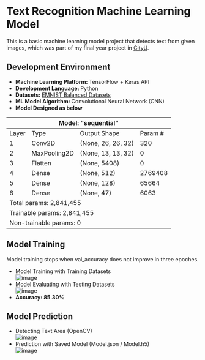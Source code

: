 # Text Recognition Machine Learning Model
This is a basic machine learning model project that detects text from given images, which was part of my final year project in [CityU](http://dspace.cityu.edu.hk/handle/2031/9511).

## Development Environment
- <b>Machine Learning Platform: </b>TensorFlow + Keras API   
- <b>Development Language: </b> Python   
- <b>Datasets: </b>[EMNIST Balanced Datasets](https://www.kaggle.com/datasets/crawford/emnist)   
- <b>ML Model Algorithm: </b>Convolutional Neural Network (CNN)     
- <b>Model Designed as below</b>
<div align="center">
<table class="tg">
<thead>
  <tr>
    <th class="tg-0pky" colspan="4">Model: "sequential"</th>
  </tr>
</thead>
<tbody>
  <tr>
    <td class="tg-0pky">Layer</td>
    <td class="tg-0pky">Type</td>
    <td class="tg-0pky">Output Shape</td>
    <td class="tg-0pky">Param #</td>
  </tr>
  <tr>
    <td class="tg-0pky">1</td>
    <td class="tg-0pky">Conv2D</td>
    <td class="tg-0pky">(None, 26, 26, 32)</td>
    <td class="tg-0pky">320</td>
  </tr>
  <tr>
    <td class="tg-0pky">2</td>
    <td class="tg-0pky">MaxPooling2D</td>
    <td class="tg-0pky">(None, 13, 13, 32)</td>
    <td class="tg-0pky">0</td>
  </tr>
  <tr>
    <td class="tg-0pky">3</td>
    <td class="tg-0pky">Flatten</td>
    <td class="tg-0pky">(None, 5408)</td>
    <td class="tg-0pky">0</td>
  </tr>
  <tr>
    <td class="tg-0pky">4</td>
    <td class="tg-0pky">Dense</td>
    <td class="tg-0pky">(None, 512)</td>
    <td class="tg-0pky">2769408</td>
  </tr>
  <tr>
    <td class="tg-0pky">5</td>
    <td class="tg-0pky">Dense</td>
    <td class="tg-0pky">(None, 128)</td>
    <td class="tg-0pky">65664</td>
  </tr>
  <tr>
    <td class="tg-0pky">6</td>
    <td class="tg-0pky">Dense</td>
    <td class="tg-0pky">(None, 47)</td>
    <td class="tg-0pky">6063</td>
  </tr>
  <tr>
    <td class="tg-0pky" colspan="4">Total params: 2,841,455</td>
  </tr>
  <tr>
    <td class="tg-0pky" colspan="4">Trainable params: 2,841,455</td>
  </tr>
  <tr>
    <td class="tg-0pky" colspan="4">Non-trainable params: 0</td>
  </tr>
</tbody>
</table>       
</div>
        
        
## Model Training 
Model training stops when val_accuracy does not improve in three epoches.   
- Model Training with Training Datasets    
![image](https://user-images.githubusercontent.com/12388329/162203470-61e762db-3df4-4e97-8ccf-011c2a40e2a6.png)    
- Model Evaluating with Testing Datasets    
![image](https://user-images.githubusercontent.com/12388329/162204147-87702a81-1a87-4386-85f5-f39003302b84.png)
- <b>Accuracy: 85.30%</b>     
     
     
## Model Prediction   
- Detecting Text Area (OpenCV)    
![image](https://user-images.githubusercontent.com/12388329/162204916-65df22ce-5e70-4af1-a684-e6baaf33bd66.png)    
- Prediction with Saved Model (Model.json / Model.h5)  
![image](https://user-images.githubusercontent.com/12388329/162205070-0411e6a6-2758-4166-86ff-62caef3aa1da.png)



